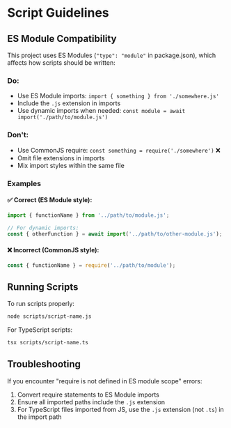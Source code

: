 
# Script Guidelines

## ES Module Compatibility

This project uses ES Modules (`"type": "module"` in package.json), which affects how scripts should be written:

### Do:
- Use ES Module imports: `import { something } from './somewhere.js'`
- Include the `.js` extension in imports
- Use dynamic imports when needed: `const module = await import('./path/to/module.js')`

### Don't:
- Use CommonJS require: `const something = require('./somewhere')` ❌
- Omit file extensions in imports
- Mix import styles within the same file

### Examples

#### ✅ Correct (ES Module style):
```javascript
import { functionName } from '../path/to/module.js';

// For dynamic imports:
const { otherFunction } = await import('../path/to/other-module.js');
```

#### ❌ Incorrect (CommonJS style):
```javascript
const { functionName } = require('../path/to/module');
```

## Running Scripts

To run scripts properly:

```bash
node scripts/script-name.js
```

For TypeScript scripts:

```bash
tsx scripts/script-name.ts
```

## Troubleshooting

If you encounter "require is not defined in ES module scope" errors:
1. Convert require statements to ES Module imports
2. Ensure all imported paths include the `.js` extension 
3. For TypeScript files imported from JS, use the `.js` extension (not `.ts`) in the import path
